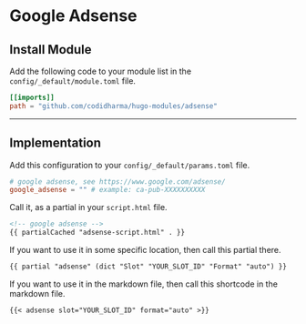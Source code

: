 # Google Adsense

## Install Module

Add the following code to your module list in the `config/_default/module.toml` file.

```toml
[[imports]]
path = "github.com/codidharma/hugo-modules/adsense"
```

<hr>

## Implementation

Add this configuration to your `config/_default/params.toml` file.

```toml
# google adsense, see https://www.google.com/adsense/
google_adsense = "" # example: ca-pub-XXXXXXXXXX
```

Call it, as a partial in your `script.html` file.

```html
<!-- google adsense -->
{{ partialCached "adsense-script.html" . }}
```

If you want to use it in some specific location, then call this partial there.

```html
{{ partial "adsense" (dict "Slot" "YOUR_SLOT_ID" "Format" "auto") }}
```

If you want to use it in the markdown file, then call this shortcode in the markdown file.

```md
{{< adsense slot="YOUR_SLOT_ID" format="auto" >}}
```
